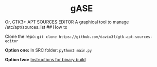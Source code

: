 <h1 align="center"> gASE </h1>
Or, GTK3+ APT SOURCES EDITOR
A graphical tool to manage /etc/apt/sources.list
## How to

Clone the repo: `git clone https://github.com/davix3f/gtk-apt-sources-editor`

**Option one:**
In SRC folder: `python3 main.py`

**Option two:**
[Instructions for binary build](https://github.com/davix3f/gtk-apt-sources-editor/blob/dev/src/C_SRC/BUILD_GUIDE.md)
